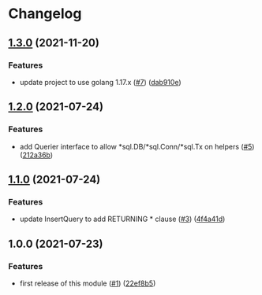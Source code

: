 # Changelog

## [1.3.0](https://www.github.com/allisson/sqlutil/compare/v1.2.0...v1.3.0) (2021-11-20)


### Features

* update project to use golang 1.17.x ([#7](https://www.github.com/allisson/sqlutil/issues/7)) ([dab910e](https://www.github.com/allisson/sqlutil/commit/dab910e6c21a27e9383d1234f6efe0d07bade409))

## [1.2.0](https://www.github.com/allisson/sqlutil/compare/v1.1.0...v1.2.0) (2021-07-24)


### Features

* add Querier interface to allow *sql.DB/*sql.Conn/*sql.Tx on helpers ([#5](https://www.github.com/allisson/sqlutil/issues/5)) ([212a36b](https://www.github.com/allisson/sqlutil/commit/212a36bba343736b6e32350909076c1cb1a2230d))

## [1.1.0](https://www.github.com/allisson/sqlutil/compare/v1.0.0...v1.1.0) (2021-07-24)


### Features

* update InsertQuery to add RETURNING * clause ([#3](https://www.github.com/allisson/sqlutil/issues/3)) ([4f4a41d](https://www.github.com/allisson/sqlutil/commit/4f4a41d22ffe618617881a8627fc6b5fe821099e))

## 1.0.0 (2021-07-23)


### Features

* first release of this module ([#1](https://www.github.com/allisson/sqlutil/issues/1)) ([22ef8b5](https://www.github.com/allisson/sqlutil/commit/22ef8b55eb7bf42a096e697c6c573d888edf5bc0))
